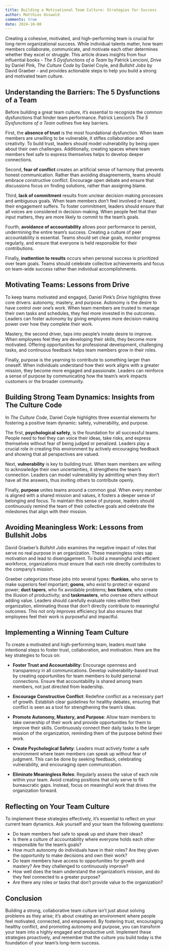 ```yaml
---
title: Building a Motivational Team Culture: Strategies for Success
author: Matthias Osswald
comments: true
date: 2024-10-08
---
```


Creating a cohesive, motivated, and high-performing team is crucial for long-term 
organizational success. While individual talents matter, how team members collaborate, 
communicate, and motivate each other determines whether they excel or struggle. 
This article draws insights from four influential books - *The 5 Dysfunctions of a 
Team* by Patrick Lencioni, *Drive* by Daniel Pink, *The Culture Code* by Daniel 
Coyle, and *Bullshit Jobs* by David Graeber - and provides actionable steps to help 
you build a strong and motivated team culture.

## Understanding the Barriers: The 5 Dysfunctions of a Team

Before building a great team culture, it’s essential to recognize the common 
dysfunctions that hinder team performance. Patrick Lencioni’s *The 5 Dysfunctions 
of a Team* outlines five key barriers.

First, the **absence of trust** is the most foundational dysfunction. When team 
members are unwilling to be vulnerable, it stifles collaboration and creativity. 
To build trust, leaders should model vulnerability by being open about their own 
challenges. Additionally, creating spaces where team members feel safe to express 
themselves helps to develop deeper connections.

Second, **fear of conflict** creates an artificial sense of harmony that prevents 
honest communication. Rather than avoiding disagreements, teams should embrace 
constructive conflict. Encourage open debate and ensure that discussions focus on 
finding solutions, rather than assigning blame.

Third, **lack of commitment** results from unclear decision-making processes and 
ambiguous goals. When team members don’t feel involved or heard, their engagement 
suffers. To foster commitment, leaders should ensure that all voices are 
considered in decision-making. When people feel that their input matters, they are 
more likely to commit to the team’s goals.

Fourth, **avoidance of accountability** allows poor performance to persist, 
undermining the entire team’s success. Creating a culture of peer accountability 
is essential. Teams should set clear goals, monitor progress regularly, and ensure 
that everyone is held responsible for their contributions.

Finally, **inattention to results** occurs when personal success is prioritized 
over team goals. Teams should celebrate collective achievements and focus on 
team-wide success rather than individual accomplishments.

## Motivating Teams: Lessons from Drive

To keep teams motivated and engaged, Daniel Pink’s *Drive* highlights three core 
drivers: autonomy, mastery, and purpose. Autonomy is the desire to have control 
over one’s work. When team members are trusted to manage their own tasks and 
schedules, they feel more invested in the outcomes. Leaders can foster autonomy by 
giving employees more decision-making power over how they complete their work.

Mastery, the second driver, taps into people’s innate desire to improve. When 
employees feel they are developing their skills, they become more motivated. 
Offering opportunities for professional development, challenging tasks, and 
continuous feedback helps team members grow in their roles.

Finally, purpose is the yearning to contribute to something larger than oneself. 
When individuals understand how their work aligns with a greater mission, they 
become more engaged and passionate. Leaders can reinforce a sense of purpose by 
communicating how the team’s work impacts customers or the broader community.

## Building Strong Team Dynamics: Insights from The Culture Code

In *The Culture Code*, Daniel Coyle highlights three essential elements for 
fostering a positive team dynamic: safety, vulnerability, and purpose. 

The first, **psychological safety**, is the foundation for all successful teams. 
People need to feel they can voice their ideas, take risks, and express themselves 
without fear of being judged or penalized. Leaders play a crucial role in creating 
this environment by actively encouraging feedback and showing that all 
perspectives are valued.

Next, **vulnerability** is key to building trust. When team members are willing to 
acknowledge their own uncertainties, it strengthens the team’s connection. Leaders 
can model vulnerability by admitting when they don’t have all the answers, thus 
inviting others to contribute openly.

Finally, **purpose** unites teams around a common goal. When every member is 
aligned with a shared mission and values, it fosters a deeper sense of belonging 
and focus. To maintain this sense of purpose, leaders should continuously remind 
the team of their collective goals and celebrate the milestones that align with 
their mission.

## Avoiding Meaningless Work: Lessons from Bullshit Jobs

David Graeber’s *Bullshit Jobs* examines the negative impact of roles that serve 
no real purpose in an organization. These meaningless roles sap motivation and 
lead to disengagement. To build a meaningful and efficient workforce, organizations 
must ensure that each role directly contributes to the company’s mission.

Graeber categorizes these jobs into several types: **flunkies**, who serve to 
make superiors feel important; **goons**, who exist to protect or expand power; 
**duct tapers**, who fix avoidable problems; **box tickers**, who create the 
illusion of productivity; and **taskmasters**, who oversee others without adding 
value. Leaders should carefully evaluate roles within their organization, 
eliminating those that don’t directly contribute to meaningful outcomes. This not 
only improves efficiency but also ensures that employees feel their work is 
purposeful and impactful.

## Implementing a Winning Team Culture

To create a motivated and high-performing team, leaders must take intentional 
steps to foster trust, collaboration, and motivation. Here are the key strategies 
to focus on:

- **Foster Trust and Accountability**: Encourage openness and transparency in all 
communications. Develop vulnerability-based trust by creating opportunities for 
team members to build personal connections. Ensure that accountability is shared 
among team members, not just directed from leadership.
  
- **Encourage Constructive Conflict**: Redefine conflict as a necessary part of 
growth. Establish clear guidelines for healthy debates, ensuring that conflict is 
seen as a tool for strengthening the team’s ideas.

- **Promote Autonomy, Mastery, and Purpose**: Allow team members to take 
ownership of their work and provide opportunities for them to improve their 
skills. Continuously connect their daily tasks to the larger mission of the 
organization, reminding them of the purpose behind their work.

- **Create Psychological Safety**: Leaders must actively foster a safe 
environment where team members can speak up without fear of judgment. This can be 
done by seeking feedback, celebrating vulnerability, and encouraging open 
communication.

- **Eliminate Meaningless Roles**: Regularly assess the value of each role 
within your team. Avoid creating positions that only serve to fill bureaucratic 
gaps. Instead, focus on meaningful work that drives the organization forward.

## Reflecting on Your Team Culture

To implement these strategies effectively, it’s essential to reflect on your 
current team dynamics. Ask yourself and your team the following questions:

- Do team members feel safe to speak up and share their ideas?
- Is there a culture of accountability where everyone holds each other 
  responsible for the team’s goals?
- How much autonomy do individuals have in their roles? Are they given the 
  opportunity to make decisions and own their work?
- Do team members have access to opportunities for growth and mastery? Are they 
  challenged to continuously improve?
- How well does the team understand the organization’s mission, and do they 
  feel connected to a greater purpose?
- Are there any roles or tasks that don’t provide value to the organization?

## Conclusion

Building a strong, collaborative team culture isn’t just about solving problems 
as they arise; it’s about creating an environment where people feel motivated, 
connected, and empowered. By fostering trust, encouraging healthy conflict, and 
promoting autonomy and purpose, you can transform your team into a highly engaged 
and productive unit. Implement these strategies proactively, and remember that 
the culture you build today is the foundation of your team’s long-term success.
